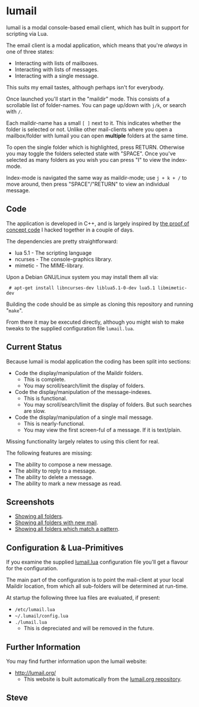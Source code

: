 lumail
======

lumail is a modal console-based email client, which has built in support for scripting
via Lua.

The email client is a modal application, which means that you're *always* in one of three
states:

* Interacting with lists of mailboxes.
* Interacting with lists of messages.
* Interacting with a single message.

This suits my email tastes, although perhaps isn't for everybody.

Once launched you'll start in the "maildir" mode.  This consists of a scrollable list
of folder-names.  You can page up/down with `j/k`, or search with `/`.

Each maildir-name has a small `[ ]` next to it.  This indicates whether the folder is
selected or not.  Unlike other mail-clients where you open a mailbox/folder with lumail
you can open __multiple__ folders at the same time.

To open the single folder which is highlighted, press RETURN.  Otherwise you may toggle
the folders selected state with "SPACE".  Once you've selected as many folders as you
wish you can press "I" to view the index-mode.

Index-mode is navigated the same way as maildir-mode; use `j + k + /` to move around,
then press "SPACE"/"RETURN" to view an individual message.


Code
----

The application is developed in C++, and is largely inspired by [the proof of concept code](https://github.com/skx/cmail/) I hacked together in a couple of days.

The dependencies are pretty straightforward:

* lua 5.1 - The scripting language
* ncurses - The console-graphics library.
* mimetic - The MIME-library.

Upon a Debian GNU/Linux system you may install them all via:

     # apt-get install libncurses-dev liblua5.1-0-dev lua5.1 libmimetic-dev

Building the code should be as simple as cloning this repository and running "`make`".

From there it may be executed directly, although you might wish to make tweaks to
the supplied configuration file `lumail.lua`.


Current Status
--------------

Because lumail is modal application the coding has been split into sections:

* Code the display/manipulation of the Maildir folders.
    * This is complete.
    * You may scroll/search/limit the display of folders.
* Code the display/manipulation of the message-indexes.
    * This is functional.
    * You may scroll/search/limit the display of folders.  But such searches are slow.
* Code the display/manipulation of a single mail message.
    * This is nearly-functional.
    * You may view the first screen-ful of a message.  If it is text/plain.

Missing functionality largely relates to using this client for real.

The following features are missing:

* The ability to compose a new message.
* The ability to reply to a message.
* The ability to delete a message.
* The ability to mark a new message as read.


Screenshots
-----------

* [Showing all folders](img/all.png).
* [Showing all folders with new mail](img/new.png).
* [Showing all folders which match a pattern](img/lj.png).


Configuration & Lua-Primitives
------------------------------

If you examine the supplied [lumail.lua](https://raw.github.com/skx/lumail/master/lumail.lua)
configuration file you'll get a flavour for the configuration.

The main part of the configuration is to  point the mail-client at your local Maildir
location, from which all sub-folders will be determined at run-time.

At startup the following three lua files are evaluated, if present:

* `/etc/lumail.lua`
* `~/.lumail/config.lua`
* `./lumail.lua`
   * This is depreciated and will be removed in the future.


Further Information
-------------------

You may find further information upon the lumail website:

* http://lumail.org/
    * This website is built automatically from the [lumail.org repository](https://github.com/skx/lumail.org/).


Steve
--
